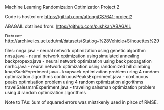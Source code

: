 
Machine Learning Randomization Optimization Project 2

Code is hosted on:
https://github.com/attong/CS7641-project2

ABAGAIL obtained from:
https://github.com/pushkar/ABAGAIL

Dataset:
http://archive.ics.uci.edu/ml/datasets/Statlog+%28Vehicle+Silhouettes%29

files:
nnga.java - neural network optimization using genetic algorithm
nnsa.java - neural network optimization using simulated annealing
backpropexp.java - neural network optimization using back propagation
nnrhc.java - neural network optimization using randomized hill climbing
knapSackExperiment.java - knapsack optimization problem using 4 random optimization algorithms
continuousPeaksExperiment.java -  continuous peaks optimization problem using 4 random optimization algorithms
travelSalesmanExperiment.java - traveling salesman optimization problem using 4 random optimization algorithms

Note to TAs: Sum of squared errors was mistakenly used in place of RMSE.
